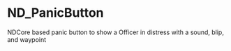 # ND_PanicButton
NDCore based panic button to show a Officer in distress with a sound, blip, and waypoint
